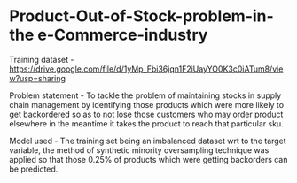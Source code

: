 # Product-Out-of-Stock-problem-in-the e-Commerce-industry
Training dataset - https://drive.google.com/file/d/1yMp_Fbi36jqn1F2iUayYO0K3c0iATum8/view?usp=sharing

Problem statement - To tackle the problem of maintaining stocks in supply chain management by identifying those products which were more likely to get backordered so as to not lose those customers who may order product elsewhere in the meantime it takes the product to reach that particular sku.

Model used - The training set being an imbalanced dataset wrt to the target variable, the method of synthetic minority oversampling technique was applied so that those 0.25% of products which were getting backorders can be predicted.


